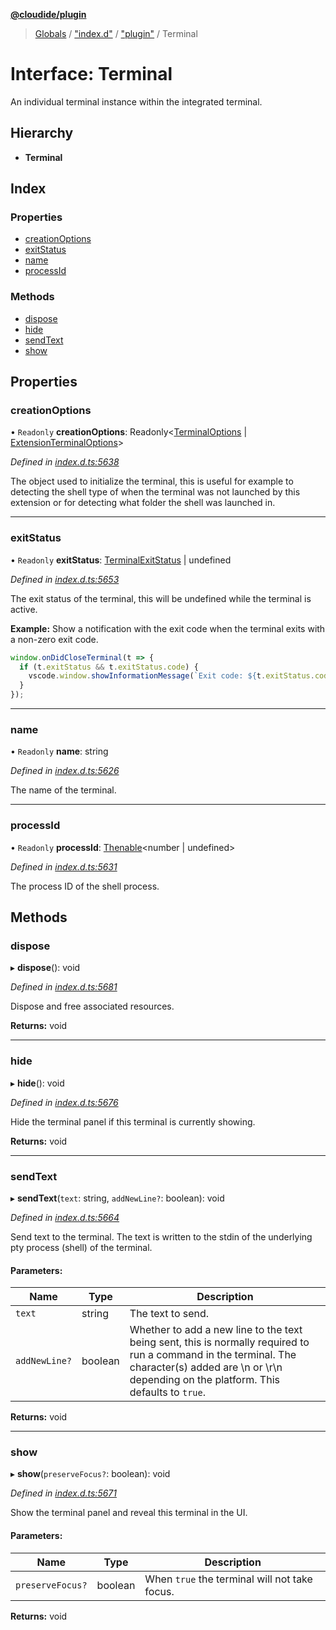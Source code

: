 **[@cloudide/plugin](../README.md)**

> [Globals](../README.md) / ["index.d"](../modules/_index_d_.md) / ["plugin"](../modules/_index_d_._plugin_.md) / Terminal

# Interface: Terminal

An individual terminal instance within the integrated terminal.

## Hierarchy

* **Terminal**

## Index

### Properties

* [creationOptions](_index_d_._plugin_.terminal.md#creationoptions)
* [exitStatus](_index_d_._plugin_.terminal.md#exitstatus)
* [name](_index_d_._plugin_.terminal.md#name)
* [processId](_index_d_._plugin_.terminal.md#processid)

### Methods

* [dispose](_index_d_._plugin_.terminal.md#dispose)
* [hide](_index_d_._plugin_.terminal.md#hide)
* [sendText](_index_d_._plugin_.terminal.md#sendtext)
* [show](_index_d_._plugin_.terminal.md#show)

## Properties

### creationOptions

• `Readonly` **creationOptions**: Readonly\<[TerminalOptions](_index_d_._plugin_.terminaloptions.md) \| [ExtensionTerminalOptions](_index_d_._plugin_.extensionterminaloptions.md)>

*Defined in [index.d.ts:5638](https://github.com/shuyaqian/cloudide-plugin-api/blob/6d83fa1/index.d.ts#L5638)*

The object used to initialize the terminal, this is useful for example to detecting the
shell type of when the terminal was not launched by this extension or for detecting what
folder the shell was launched in.

___

### exitStatus

• `Readonly` **exitStatus**: [TerminalExitStatus](_index_d_._plugin_.terminalexitstatus.md) \| undefined

*Defined in [index.d.ts:5653](https://github.com/shuyaqian/cloudide-plugin-api/blob/6d83fa1/index.d.ts#L5653)*

The exit status of the terminal, this will be undefined while the terminal is active.

**Example:** Show a notification with the exit code when the terminal exits with a
non-zero exit code.
```typescript
window.onDidCloseTerminal(t => {
  if (t.exitStatus && t.exitStatus.code) {
  	vscode.window.showInformationMessage(`Exit code: ${t.exitStatus.code}`);
  }
});
```

___

### name

• `Readonly` **name**: string

*Defined in [index.d.ts:5626](https://github.com/shuyaqian/cloudide-plugin-api/blob/6d83fa1/index.d.ts#L5626)*

The name of the terminal.

___

### processId

• `Readonly` **processId**: [Thenable](_index_d_.thenable.md)\<number \| undefined>

*Defined in [index.d.ts:5631](https://github.com/shuyaqian/cloudide-plugin-api/blob/6d83fa1/index.d.ts#L5631)*

The process ID of the shell process.

## Methods

### dispose

▸ **dispose**(): void

*Defined in [index.d.ts:5681](https://github.com/shuyaqian/cloudide-plugin-api/blob/6d83fa1/index.d.ts#L5681)*

Dispose and free associated resources.

**Returns:** void

___

### hide

▸ **hide**(): void

*Defined in [index.d.ts:5676](https://github.com/shuyaqian/cloudide-plugin-api/blob/6d83fa1/index.d.ts#L5676)*

Hide the terminal panel if this terminal is currently showing.

**Returns:** void

___

### sendText

▸ **sendText**(`text`: string, `addNewLine?`: boolean): void

*Defined in [index.d.ts:5664](https://github.com/shuyaqian/cloudide-plugin-api/blob/6d83fa1/index.d.ts#L5664)*

Send text to the terminal. The text is written to the stdin of the underlying pty process
(shell) of the terminal.

#### Parameters:

Name | Type | Description |
------ | ------ | ------ |
`text` | string | The text to send. |
`addNewLine?` | boolean | Whether to add a new line to the text being sent, this is normally required to run a command in the terminal. The character(s) added are \n or \r\n depending on the platform. This defaults to `true`.  |

**Returns:** void

___

### show

▸ **show**(`preserveFocus?`: boolean): void

*Defined in [index.d.ts:5671](https://github.com/shuyaqian/cloudide-plugin-api/blob/6d83fa1/index.d.ts#L5671)*

Show the terminal panel and reveal this terminal in the UI.

#### Parameters:

Name | Type | Description |
------ | ------ | ------ |
`preserveFocus?` | boolean | When `true` the terminal will not take focus.  |

**Returns:** void
